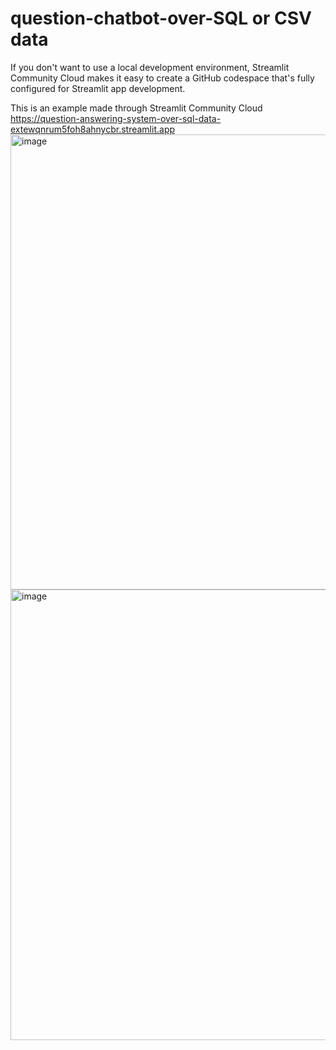 # question-chatbot-over-SQL or CSV data
If you don't want to use a local development environment, Streamlit Community Cloud makes it easy to create a GitHub codespace that's fully configured for Streamlit app development.

This is an example made through Streamlit Community Cloud https://question-answering-system-over-sql-data-extewqnrum5foh8ahnycbr.streamlit.app 
<img width="728" alt="image" src="https://github.com/user-attachments/assets/efe35392-ca46-425b-ad35-aeacdd80ad24">
<img width="721" alt="image" src="https://github.com/user-attachments/assets/720995c1-983e-4395-b592-ca7d23902af2">

